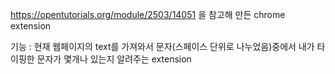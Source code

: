https://opentutorials.org/module/2503/14051
을 참고해 만든 chrome extension

기능 : 현재 웹페이지의 text를 가져와서 문자(스페이스 단위로 나누었음)중에서 내가 타이핑한 문자가 몇개나 있는지 알려주는 extension

